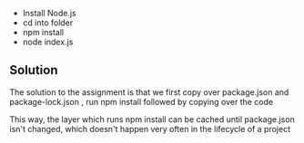
 - Install Node.js
 - cd into folder
 - npm install
 - node index.js


## Solution
The solution to the assignment is that we first copy over package.json and package-lock.json , run npm install followed by copying over the code

This way, the layer which runs npm install can be cached until package.json isn't changed, which doesn't happen very often in the lifecycle of a project
